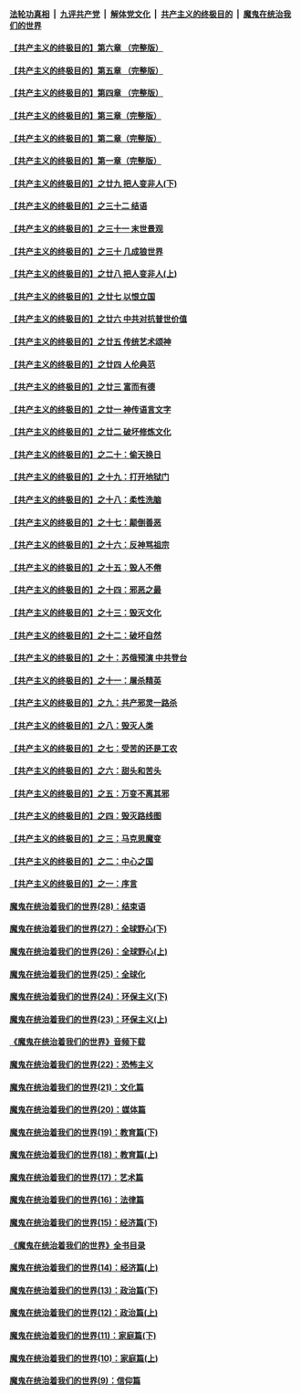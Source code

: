 ####  [法轮功真相](../../../../basic/blob/master/README.md?t=09032326) &nbsp;|&nbsp; [九评共产党](../../../../9ping.md/blob/master/README.md?t=09032326) &nbsp;|&nbsp; [解体党文化](../../../../jtdwh.md/blob/master/README.md?t=09032326)  &nbsp;|&nbsp; [共产主义的终极目的](../../../../gczydzjmd.md/blob/master/README.md?t=09032326) &nbsp;|&nbsp; [魔鬼在统治我们的世界](../../../../mgztzwmdsj.md/blob/master/README.md?t=09032326) 

#### [【共产主义的终极目的】第六章 （完整版）](../pages/nsc422/n11428913.md?t=09032326) 

#### [【共产主义的终极目的】第五章 （完整版）](../pages/nsc422/n11428912.md?t=09032326) 

#### [【共产主义的终极目的】第四章 （完整版）](../pages/nsc422/n11428907.md?t=09032326) 

#### [【共产主义的终极目的】第三章（完整版）](../pages/nsc422/n11428848.md?t=09032326) 

#### [【共产主义的终极目的】第二章（完整版）](../pages/nsc422/n11428831.md?t=09032326) 

#### [【共产主义的终极目的】第一章（完整版）](../pages/nsc422/n11417651.md?t=09032326) 

#### [【共产主义的终极目的】之廿九 把人变非人(下)](../pages/nsc422/n11344140.md?t=09032326) 

#### [【共产主义的终极目的】之三十二 结语](../pages/nsc422/n11360535.md?t=09032326) 

#### [【共产主义的终极目的】之三十一 末世景观](../pages/nsc422/n11351129.md?t=09032326) 

#### [【共产主义的终极目的】之三十 几成狼世界](../pages/nsc422/n11348280.md?t=09032326) 

#### [【共产主义的终极目的】之廿八 把人变非人(上)](../pages/nsc422/n11340492.md?t=09032326) 

#### [【共产主义的终极目的】之廿七 以恨立国](../pages/nsc422/n11336944.md?t=09032326) 

#### [【共产主义的终极目的】之廿六 中共对抗普世价值](../pages/nsc422/n11324785.md?t=09032326) 

#### [【共产主义的终极目的】之廿五 传统艺术颂神](../pages/nsc422/n11296396.md?t=09032326) 

#### [【共产主义的终极目的】之廿四 人伦典范](../pages/nsc422/n11296397.md?t=09032326) 

#### [【共产主义的终极目的】之廿三 富而有德](../pages/nsc422/n11283598.md?t=09032326) 

#### [【共产主义的终极目的】之廿一 神传语言文字](../pages/nsc422/n11263265.md?t=09032326) 

#### [【共产主义的终极目的】之廿二 破坏修炼文化](../pages/nsc422/n11245728.md?t=09032326) 

#### [【共产主义的终极目的】之二十：偷天换日](../pages/nsc422/n11238846.md?t=09032326) 

#### [【共产主义的终极目的】之十九：打开地狱门](../pages/nsc422/n11206376.md?t=09032326) 

#### [【共产主义的终极目的】之十八：柔性洗脑](../pages/nsc422/n11199994.md?t=09032326) 

#### [【共产主义的终极目的】之十七：颠倒善恶](../pages/nsc422/n11179782.md?t=09032326) 

#### [【共产主义的终极目的】之十六：反神骂祖宗](../pages/nsc422/n11166798.md?t=09032326) 

#### [【共产主义的终极目的】之十五：毁人不倦](../pages/nsc422/n11166792.md?t=09032326) 

#### [【共产主义的终极目的】之十四：邪恶之最](../pages/nsc422/n11150249.md?t=09032326) 

#### [【共产主义的终极目的】之十三：毁灭文化](../pages/nsc422/n11135227.md?t=09032326) 

#### [【共产主义的终极目的】之十二：破坏自然](../pages/nsc422/n11135214.md?t=09032326) 

#### [【共产主义的终极目的】之十：苏俄预演 中共登台](../pages/nsc422/n11118424.md?t=09032326) 

#### [【共产主义的终极目的】之十一：屠杀精英](../pages/nsc422/n11118442.md?t=09032326) 

#### [【共产主义的终极目的】之九：共产邪灵一路杀](../pages/nsc422/n11114139.md?t=09032326) 

#### [【共产主义的终极目的】之八：毁灭人类](../pages/nsc422/n11108503.md?t=09032326) 

#### [【共产主义的终极目的】之七：受苦的还是工农](../pages/nsc422/n11101809.md?t=09032326) 

#### [【共产主义的终极目的】之六：甜头和苦头](../pages/nsc422/n11096971.md?t=09032326) 

#### [【共产主义的终极目的】之五：万变不离其邪](../pages/nsc422/n11091285.md?t=09032326) 

#### [【共产主义的终极目的】之四：毁灭路线图](../pages/nsc422/n11086284.md?t=09032326) 

#### [【共产主义的终极目的】之三：马克思魔变](../pages/nsc422/n11061941.md?t=09032326) 

#### [【共产主义的终极目的】之二：中心之国](../pages/nsc422/n11047728.md?t=09032326) 

#### [【共产主义的终极目的】之一：序言](../pages/nsc422/n11086077.md?t=09032326) 

#### [魔鬼在统治着我们的世界(28)：结束语](../pages/nsc422/n10936246.md?t=09032326) 

#### [魔鬼在统治着我们的世界(27)：全球野心(下)](../pages/nsc422/n10928319.md?t=09032326) 

#### [魔鬼在统治着我们的世界(26)：全球野心(上)](../pages/nsc422/n10900318.md?t=09032326) 

#### [魔鬼在统治着我们的世界(25)：全球化](../pages/nsc422/n10788205.md?t=09032326) 

#### [魔鬼在统治着我们的世界(24)：环保主义(下)](../pages/nsc422/n10695307.md?t=09032326) 

#### [魔鬼在统治着我们的世界(23)：环保主义(上)](../pages/nsc422/n10688613.md?t=09032326) 

#### [《魔鬼在统治着我们的世界》音频下载](../pages/nsc422/n10635553.md?t=09032326) 

#### [魔鬼在统治着我们的世界(22)：恐怖主义](../pages/nsc422/n10614727.md?t=09032326) 

#### [魔鬼在统治着我们的世界(21)：文化篇](../pages/nsc422/n10597706.md?t=09032326) 

#### [魔鬼在统治着我们的世界(20)：媒体篇](../pages/nsc422/n10586579.md?t=09032326) 

#### [魔鬼在统治着我们的世界(19)：教育篇(下)](../pages/nsc422/n10564808.md?t=09032326) 

#### [魔鬼在统治着我们的世界(18)：教育篇(上)](../pages/nsc422/n10526970.md?t=09032326) 

#### [魔鬼在统治着我们的世界(17)：艺术篇](../pages/nsc422/n10499093.md?t=09032326) 

#### [魔鬼在统治着我们的世界(16)：法律篇](../pages/nsc422/n10485969.md?t=09032326) 

#### [魔鬼在统治着我们的世界(15)：经济篇(下)](../pages/nsc422/n10469975.md?t=09032326) 

#### [《魔鬼在统治着我们的世界》全书目录](../pages/nsc422/n10464261.md?t=09032326) 

#### [魔鬼在统治着我们的世界(14)：经济篇(上)](../pages/nsc422/n10457370.md?t=09032326) 

#### [魔鬼在统治着我们的世界(13)：政治篇(下)](../pages/nsc422/n10448270.md?t=09032326) 

#### [魔鬼在统治着我们的世界(12)：政治篇(上)](../pages/nsc422/n10444576.md?t=09032326) 

#### [魔鬼在统治着我们的世界(11)：家庭篇(下)](../pages/nsc422/n10440961.md?t=09032326) 

#### [魔鬼在统治着我们的世界(10)：家庭篇(上)](../pages/nsc422/n10435448.md?t=09032326) 

#### [魔鬼在统治着我们的世界(9)：信仰篇](../pages/nsc422/n10432159.md?t=09032326) 

